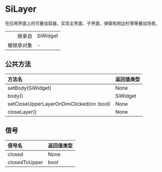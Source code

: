 # SiLayer
在应用界面上的可叠加容器，实现主界面、子界面、弹窗和侧边栏等等叠加场景。

|       |          |
|------:|:---------|
|   继承自 | SiWidget |
| 被继承对象 | -        |

## 公共方法
| 方法名                                      | 返回值类型    |
|:-----------------------------------------|:---------|
| setBody(SiWidget)                        | None     |
| body()                                   | SiWidget |
| setCloseUpperLayerOnDimClicked(on :bool) | None     |
| closeLayer()                             | None     |

## 信号
| 信号名           | 返回值类型 |
|:--------------|:------|
| closed        | None  |
| closedToUpper | bool  |
